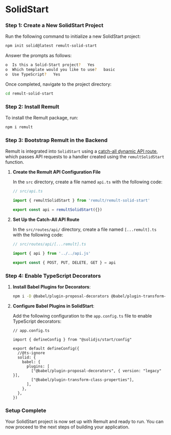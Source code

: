 # SolidStart

### Step 1: Create a New SolidStart Project

Run the following command to initialize a new SolidStart project:

```sh
npm init solid@latest remult-solid-start
```

Answer the prompts as follows:

```sh
o  Is this a Solid-Start project?   Yes
o  Which template would you like to use?   basic
o  Use TypeScript?   Yes
```

Once completed, navigate to the project directory:

```sh
cd remult-solid-start
```

### Step 2: Install Remult

To install the Remult package, run:

```sh
npm i remult
```

### Step 3: Bootstrap Remult in the Backend

Remult is integrated into `SolidStart` using a [catch-all dynamic API route](https://start.solidjs.com/core-concepts/routing#catch-all-routes), which passes API requests to a handler created using the `remultSolidStart` function.

1. **Create the Remult API Configuration File**

   In the `src` directory, create a file named `api.ts` with the following code:

   ```ts
   // src/api.ts

   import { remultSolidStart } from 'remult/remult-solid-start'

   export const api = remultSolidStart({})
   ```

2. **Set Up the Catch-All API Route**

   In the `src/routes/api/` directory, create a file named `[...remult].ts` with the following code:

   ```ts
   // src/routes/api/[...remult].ts

   import { api } from '../../api.js'

   export const { POST, PUT, DELETE, GET } = api
   ```

### Step 4: Enable TypeScript Decorators

1. **Install Babel Plugins for Decorators**:

   ```sh
   npm i -D @babel/plugin-proposal-decorators @babel/plugin-transform-class-properties
   ```

2. **Configure Babel Plugins in SolidStart**:

   Add the following configuration to the `app.config.ts` file to enable TypeScript decorators:

   ```ts{6-14}
   // app.config.ts

   import { defineConfig } from "@solidjs/start/config"

   export default defineConfig({
     //@ts-ignore
     solid: {
       babel: {
         plugins: [
           ["@babel/plugin-proposal-decorators", { version: "legacy" }],
           ["@babel/plugin-transform-class-properties"],
         ],
       },
     },
   })
   ```

### Setup Complete

Your SolidStart project is now set up with Remult and ready to run. You can now proceed to the next steps of building your application.
